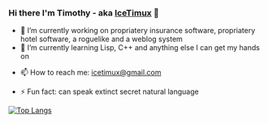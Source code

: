 ### Hi there I'm Timothy - aka [IceTimux](https://github.com/IceTimux) 👋

- 🔭 I’m currently working on propriatery insurance software, propriatery hotel software, a roguelike and a weblog system
- 🌱 I’m currently learning Lisp, C++ and anything else I can get my hands on 
<!-- - 👯 I’m looking to collaborate on -->  
<!-- - 🤔 I’m looking for help with -->
<!-- - 💬 Talk to me about -->
- 📫 How to reach me: icetimux@gmail.com
<!-- - 😄 Pronouns: ... -->
- ⚡ Fun fact: can speak extinct secret natural language

[![Top Langs](https://github-readme-stats.vercel.app/api/top-langs/?username=anuraghazra&layout=compact)](https://github.com/anuraghazra/github-readme-stats)
